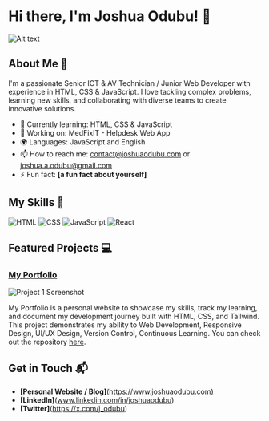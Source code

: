 # Hi there, I'm Joshua Odubu! 👋

![Alt text](assets)

## About Me 🚀

I'm a passionate Senior ICT & AV Technician / Junior Web Developer with experience in HTML, CSS & JavaScript. I love tackling complex problems, learning new skills, and collaborating with diverse teams to create innovative solutions.

- 🌱 Currently learning: HTML, CSS & JavaScript
- 🔭 Working on: MedFixIT - Helpdesk Web App
- 🌍 Languages: JavaScript and English
- 📫 How to reach me: contact@joshuaodubu.com or joshua.a.odubu@gmail.com
- ⚡ Fun fact: **[a fun fact about yourself]**

## My Skills 🧠

![HTML](https://img.shields.io/badge/-HTML-E34F26?style=flat-square&logo=html5&logoColor=white)
![CSS](https://img.shields.io/badge/-CSS-1572B6?style=flat-square&logo=css3&logoColor=white)
![JavaScript](https://img.shields.io/badge/-JavaScript-F7DF1E?style=flat-square&logo=javascript&logoColor=black)
![React](https://img.shields.io/badge/-React-61DAFB?style=flat-square&logo=react&logoColor=black)


<!-- *Replace the above skill badges with your own skills and expertise. To create more badges, use [checkout this repo](https://github.com/alexandresanlim/Badges4-README.md-Profile).* -->

## Featured Projects 💻

### [My Portfolio]([project_1_link](https://www.joshuaodubu.com))

![Project 1 Screenshot](project_1_screenshot_url)

My Portfolio is a personal website to showcase my skills, track my learning, and document my development journey built with HTML, CSS, and Tailwind. This project demonstrates my ability to Web Development, Responsive Design, UI/UX Design, Version Control, Continuous Learning. You can check out the repository [here](https://www.joshuaodubu.com).

<!-- ### [Project 2 Title](project_2_link)

![Project 2 Screenshot](project_2_screenshot_url)

**[Project 2 Title]** is a **[brief project description]** built with **[technologies used]**. This project showcases my skills in **[skills demonstrated by the project]**. You can check out the repository [here](project_2_repository_link). -->

## Get in Touch 📬

- **[Personal Website / Blog]**(https://www.joshuaodubu.com)
- **[LinkedIn]**(www.linkedin.com/in/joshuaodubu)
- **[Twitter]**(https://x.com/j_odubu)


